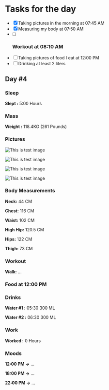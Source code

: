 # Tasks for the day

- [x] Taking pictures in the morning at 07:45 AM
- [x] Measuring my body at 07:50 AM
- [ ] ### Workout at 08:10 AM
- [ ] Taking pictures of food I eat at 12:00 PM
- [ ] Drinking at least 2 liters

## Day #4

### Sleep

**Slept :** 5:00 Hours

### Mass

**Weight :** 118.4KG (261 Pounds)

### Pictures

![This is test image](./assets/4/front.jpg)

![This is test image](./assets/4/left.jpg)

![This is test image](./assets/4/back.jpg)

![This is test image](./assets/4/right.jpg)

### Body Measurements

**Neck:** 44 CM

**Chest:** 116 CM

**Waist:** 102 CM

**High Hip:** 120.5 CM

**Hips:** 122 CM

**Thigh:** 73 CM

### Workout

**Walk:** ...

### Food at 12:00 PM

<!-- ![This is test image](./assets/3/food.png) -->

<!-- **Average price in Georgia :** 40 GEL (12.5$) -->

### Drinks

**Water #1 :** 05:30 300 ML

**Water #2 :** 06:30 300 ML

### Work

**Worked :** 0 Hours

### Moods

**12:00 PM ->** ...

**18:00 PM ->** ...

**22:00 PM ->** ...
